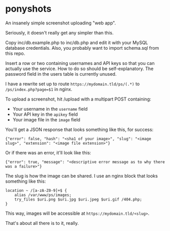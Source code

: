 ponyshots
=========

An insanely simple screenshot uploading "web app".

Seriously, it doesn't really get any simpler than this.

Copy inc/db.example.php to inc/db.php and edit it with your MySQL database credentials. Also, you probably want to import schema.sql from this repo.

Insert a row or two containing usernames and API keys so that you can actually use the service. How to do so should be self-explanatory. The password field in the users table is currently unused.

I have a rewrite set up to route `https://mydomain.tld/ps/(.*)` to `/ps/index.php?page=$1` in nginx.

To upload a screenshot, hit /upload with a multipart POST containing:

* Your username in the `username` field
* Your API key in the `apikey` field
* Your image file in the `image` field

You'll get a JSON response that looks something like this, for success:

`{"error": false, "hash": "<sha1 of your image>", "slug": "<image slug>", "extension": "<image file extension>"}`

Or if there was an error, it'll look like this:

`{"error": true, "message": "<descriptive error message as to why there was a failure>"}`

The slug is how the image can be shared. I use an nginx block that looks something like this:

```nginx
location ~ /[a-zA-Z0-9]+$ {
    alias /var/www/ps/images;
    try_files $uri.png $uri.jpg $uri.jpeg $uri.gif /404.php;
}
```

This way, images will be accessible at `https://mydomain.tld/<slug>`.

That's about all there is to it, really.
